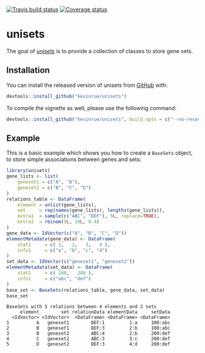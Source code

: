[![Travis build status](https://travis-ci.org/kevinrue/unisets.svg?branch=master)](https://travis-ci.org/kevinrue/unisets)
[![Coverage status](https://codecov.io/gh/kevinrue/unisets/branch/master/graph/badge.svg)](https://codecov.io/github/kevinrue/unisets?branch=master)

# unisets

The goal of [_unisets_](https://github.com/kevinrue/unisets) is to provide a collection of classes to store gene sets.

## Installation

You can install the released version of unisets from [GitHub](https://github.com/kevinrue/unisets) with:

``` r
devtools::install_github("kevinrue/unisets")
```

To compile the vignette as well, please use the following command:

``` r
devtools::install_github("kevinrue/unisets", build_opts = c("--no-resave-data", "--no-manual"))
```

## Example

This is a basic example which shows you how to create a `BaseSets` object, to store simple associations between genes and sets:

``` r
library(unisets)
gene_lists <- list(
    geneset1 = c("A", "B"),
    geneset2 = c("B", "C", "D")
)
relations_table <- DataFrame(
    element = unlist(gene_lists),
    set     = rep(names(gene_lists), lengths(gene_lists)),
    extra1  = sample(c("ABC", "DEF"), 5L, replace=TRUE),
    extra2  = rbinom(5L, 10L, 0.4)
)
gene_data <- IdVector(c("A", "B", "C", "D"))
elementMetadata(gene_data) <- DataFrame(
    stat1     = c( 1,   2,   3,   4 ),
    info1     = c("a", "b", "c", "d")
)
set_data <- IdVector(c("geneset1", "geneset2"))
elementMetadata(set_data) <- DataFrame(
    stat1     = c( 100,   200 ),
    info1     = c("abc", "def")
)
base_set <- BaseSets(relations_table, gene_data, set_data)
base_set
```

```
BaseSets with 5 relations between 4 elements and 2 sets
     element        set relationData elementData     setData
  <IdVector> <IdVector>  <DataFrame> <DataFrame> <DataFrame>
1          A   geneset1        DEF:1         1:a     100:abc
2          B   geneset1        DEF:3         2:b     100:abc
3          B   geneset2        ABC:4         2:b     200:def
4          C   geneset2        ABC:3         3:c     200:def
5          D   geneset2        DEF:3         4:d     200:def
```
